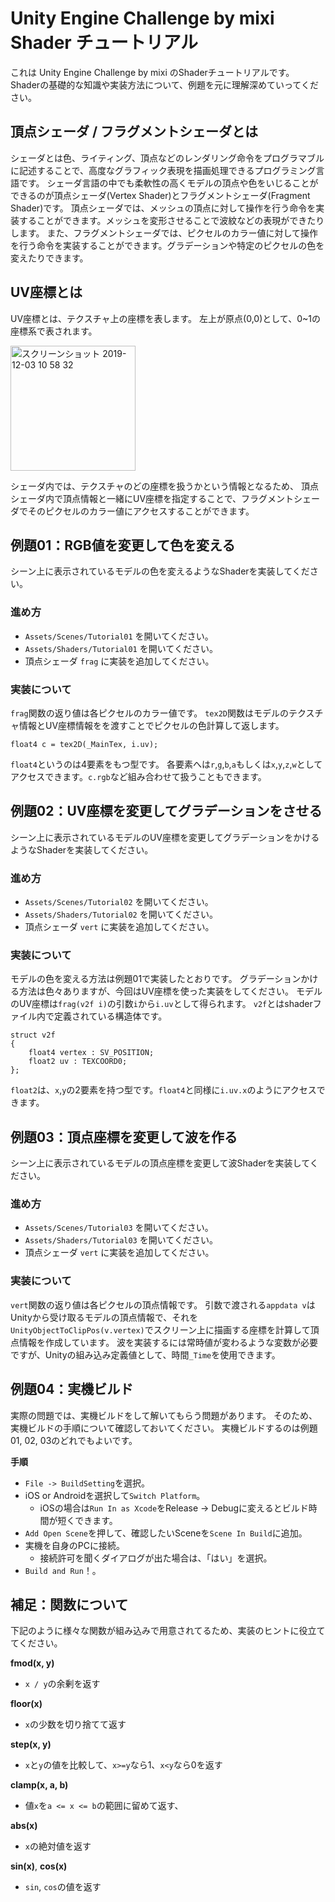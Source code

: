 Unity Engine Challenge by mixi Shader チュートリアル
===========

これは Unity Engine Challenge by mixi のShaderチュートリアルです。
Shaderの基礎的な知識や実装方法について、例題を元に理解深めていってください。

## 頂点シェーダ / フラグメントシェーダとは
シェーダとは色、ライティング、頂点などのレンダリング命令をプログラマブルに記述することで、高度なグラフィック表現を描画処理できるプログラミング言語です。
シェーダ言語の中でも柔軟性の高くモデルの頂点や色をいじることができるのが頂点シェーダ(Vertex Shader)とフラグメントシェーダ(Fragment Shader)です。
頂点シェーダでは、メッシュの頂点に対して操作を行う命令を実装することができます。メッシュを変形させることで波紋などの表現ができたりします。
また、フラグメントシェーダでは、ピクセルのカラー値に対して操作を行う命令を実装することができます。グラデーションや特定のピクセルの色を変えたりできます。


## UV座標とは
UV座標とは、テクスチャ上の座標を表します。
左上が原点(0,0)として、0~1の座標系で表されます。

<img width="200" alt="スクリーンショット 2019-12-03 10 58 32" src="https://user-images.githubusercontent.com/30618540/70108954-e7993a00-168d-11ea-9e8a-dacf1d73417a.png">

シェーダ内では、テクスチャのどの座標を扱うかという情報となるため、
頂点シェーダ内で頂点情報と一緒にUV座標を指定することで、フラグメントシェーダでそのピクセルのカラー値にアクセスすることができます。




## 例題01：RGB値を変更して色を変える

シーン上に表示されているモデルの色を変えるようなShaderを実装してください。


### 進め方
- `Assets/Scenes/Tutorial01` を開いてください。
- `Assets/Shaders/Tutorial01` を開いてください。
- 頂点シェーダ `frag` に実装を追加してください。

### 実装について
`frag`関数の返り値は各ピクセルのカラー値です。
`tex2D`関数はモデルのテクスチャ情報とUV座標情報をを渡すことでピクセルの色計算して返します。
```
float4 c = tex2D(_MainTex, i.uv);
```
`float4`というのは4要素をもつ型です。
各要素へは`r`,`g`,`b`,`a`もしくは`x`,`y`,`z`,`w`としてアクセスできます。`c.rgb`など組み合わせて扱うこともできます。


## 例題02：UV座標を変更してグラデーションをさせる

シーン上に表示されているモデルのUV座標を変更してグラデーションをかけるようなShaderを実装してください。

### 進め方
- `Assets/Scenes/Tutorial02` を開いてください。
- `Assets/Shaders/Tutorial02` を開いてください。
- 頂点シェーダ `vert` に実装を追加してください。

### 実装について
モデルの色を変える方法は例題01で実装したとおりです。
グラデーションかける方法は色々ありますが、今回はUV座標を使った実装をしてください。
モデルのUV座標は`frag(v2f i)`の引数`i`から`i.uv`として得られます。
`v2f`とはshaderファイル内で定義されている構造体です。
```
struct v2f
{
    float4 vertex : SV_POSITION;
    float2 uv : TEXCOORD0;
};
```
`float2`は、`x`,`y`の2要素を持つ型です。`float4`と同様に`i.uv.x`のようにアクセスできます。


## 例題03：頂点座標を変更して波を作る

シーン上に表示されているモデルの頂点座標を変更して波Shaderを実装してください。


### 進め方
- `Assets/Scenes/Tutorial03` を開いてください。
- `Assets/Shaders/Tutorial03` を開いてください。
- 頂点シェーダ `vert` に実装を追加してください。

### 実装について
`vert`関数の返り値は各ピクセルの頂点情報です。
引数で渡される`appdata v`はUnityから受け取るモデルの頂点情報で、それを`UnityObjectToClipPos(v.vertex)`でスクリーン上に描画する座標を計算して頂点情報を作成しています。
波を実装するには常時値が変わるような変数が必要ですが、Unityの組み込み定義値として、時間`_Time`を使用できます。

## 例題04：実機ビルド
実際の問題では、実機ビルドをして解いてもらう問題があります。
そのため、実機ビルドの手順について確認しておいてください。
実機ビルドするのは例題01, 02, 03のどれでもよいです。

**手順**
- `File -> BuildSetting`を選択。
- iOS or Androidを選択して`Switch Platform`。
    - iOSの場合は`Run In as Xcode`をRelease → Debugに変えるとビルド時間が短くできます。
- `Add Open Scene`を押して、確認したいSceneを`Scene In Build`に追加。
- 実機を自身のPCに接続。
    - 接続許可を聞くダイアログが出た場合は、「はい」を選択。
- `Build and Run`！。


## 補足：関数について
下記のように様々な関数が組み込みで用意されてるため、実装のヒントに役立ててください。

**fmod(x, y)**
- `x / y`の余剰を返す

**floor(x)**
- `x`の少数を切り捨てて返す

**step(x, y)**
- `x`と`y`の値を比較して、`x>=y`なら1、`x<y`なら0を返す

**clamp(x, a, b)**
- 値`x`を`a <= x <= b`の範囲に留めて返す、

**abs(x)**
- `x`の絶対値を返す

**sin(x)**, **cos(x)**
- `sin`, `cos`の値を返す

